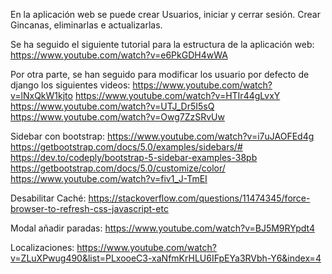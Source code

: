 En la aplicación web se puede crear Usuarios, iniciar y cerrar sesión. Crear Gincanas, eliminarlas e actualizarlas.

Se ha seguido el siguiente tutorial para la estructura de la aplicación web:
https://www.youtube.com/watch?v=e6PkGDH4wWA

Por otra parte, se han seguido para modificar los usuario por defecto de django los siguientes videos:
https://www.youtube.com/watch?v=lNxQkW1kjto
https://www.youtube.com/watch?v=HTIr44gLvxY
https://www.youtube.com/watch?v=UTJ_Dr5I5sQ
https://www.youtube.com/watch?v=Owg7ZzSRvUw

Sidebar con bootstrap:
https://www.youtube.com/watch?v=i7uJAOFEd4g
https://getbootstrap.com/docs/5.0/examples/sidebars/#
https://dev.to/codeply/bootstrap-5-sidebar-examples-38pb
https://getbootstrap.com/docs/5.0/customize/color/
https://www.youtube.com/watch?v=fiv1_J-TmEI

Desabilitar Caché:
https://stackoverflow.com/questions/11474345/force-browser-to-refresh-css-javascript-etc

Modal añadir paradas:
https://www.youtube.com/watch?v=BJ5M9RYpdt4

Localizaciones:
https://www.youtube.com/watch?v=ZLuXPwug490&list=PLxooeC3-xaNfmKrHLU6IFpEYa3RVbh-Y6&index=4
